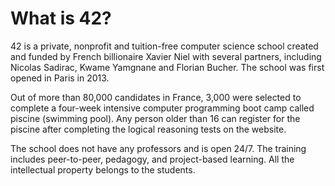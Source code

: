# What is 42?

42 is a private, nonprofit and tuition-free computer science school created and funded by French billionaire Xavier Niel with several partners, including Nicolas Sadirac, Kwame Yamgnane and Florian Bucher. The school was first opened in Paris in 2013.

Out of more than 80,000 candidates in France, 3,000 were selected to complete a four-week intensive computer programming boot camp called piscine (swimming pool). Any person older than 16 can register for the piscine after completing the logical reasoning tests on the website.

The school does not have any professors and is open 24/7. The training includes peer-to-peer, pedagogy, and project-based learning. All the intellectual property belongs to the students.



